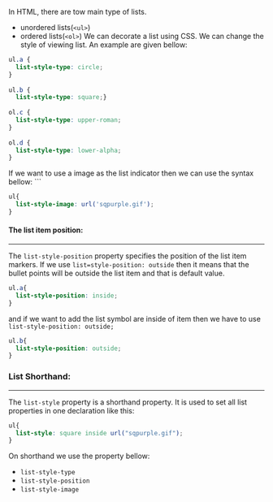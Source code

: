 In HTML, there are tow main type of lists.
- unordered lists(`<ul>`)
- ordered lists(`<ol>`)
We can decorate a list using CSS. We can change the style of viewing list. An example are given bellow:

```css
ul.a {
  list-style-type: circle;
}  
  
ul.b {
  list-style-type: square;}  
  
ol.c {
  list-style-type: upper-roman;
}  
  
ol.d {
  list-style-type: lower-alpha;
}
```

If we want to use a image as the list indicator then we can use the syntax bellow:
	```
```css
ul{
  list-style-image: url('sqpurple.gif');
}
```

#### The list item position:
---
The `list-style-position` property specifies the position of the list item markers. If we use `list=style-position: outside` then it means that the bullet points will be outside the list item and that is default value.

```css
ul.a{
  list-style-position: inside;
}
```

and if we want to add the list symbol  are inside of item then we have to use `list-style-position: outside;` 

```css
ul.b{
  list-style-position: outside;
}
```

### List Shorthand:
---
The `list-style` property is a shorthand property. It is used to set all list properties in one declaration like this:
```css
ul{
  list-style: square inside url("sqpurple.gif");
}
```

On shorthand we use the property bellow:
- `list-style-type`
- `list-style-position`
- `list-style-image`














